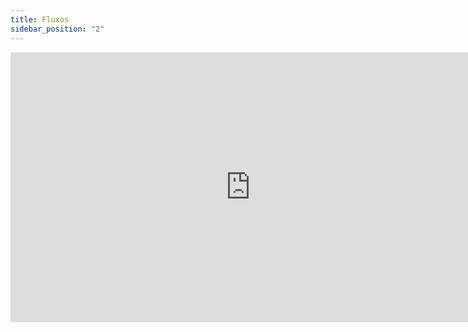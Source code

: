 ```yaml
---
title: Fluxos
sidebar_position: "2"
---
```

<iframe width="768" height="432" src="https://miro.com/app/embed/uXjVKQCVaOE=/?pres=1&frameId=3458764586712252915&embedId=585571221571" frameborder="0" scrolling="no" allow="fullscreen; clipboard-read; clipboard-write" allowfullscreen></iframe>
